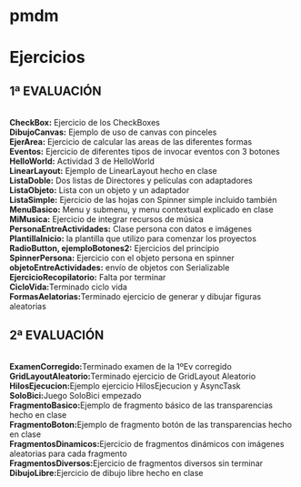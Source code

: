 # pmdm
<h1>Ejercicios</h1>
<h2>1ª EVALUACIÓN</h2><br>
<b>CheckBox:</b> Ejercicio de los CheckBoxes<br>
<b>DibujoCanvas:</b> Ejemplo de uso de canvas con pinceles<br>
<b>EjerArea:</b> Ejercicio de calcular las areas de las diferentes formas<br>
<b>Eventos:</b> Ejercicio de diferentes tipos de invocar eventos con 3 botones<br>
<b>HelloWorld:</b> Actividad 3 de HelloWorld<br>
<b>LinearLayout:</b> Ejemplo de LinearLayout hecho en clase<br>
<b>ListaDoble:</b>  Dos listas de Directores y películas con adaptadores<br>
<b>ListaObjeto:</b> Lista con un objeto y un adaptador<br>
<b>ListaSimple:</b> Ejercicio de las hojas con Spinner simple incluido también<br>
<b>MenuBasico:</b> Menu y submenu, y menu contextual explicado en clase<br>
<b>MiMusica:</b> Ejercicio de integrar recursos de música<br>
<b>PersonaEntreActividades:</b> Clase persona con datos e imágenes<br>
<b>PlantillaInicio:</b> la plantilla que utilizo para comenzar los proyectos<br>
<b>RadioButton, ejemploBotones2:</b> Ejercicios del principio<br>
<b>SpinnerPersona:</b> Ejercicio con el objeto persona en spinner<br>
<b>objetoEntreActividades:</b> envío de objetos con Serializable<br>
<b>EjercicioRecopilatorio:</b> Falta por terminar<br>
<b>CicloVida:</b>Terminado ciclo vida<br>
<b>FormasAelatorias:</b>Terminado ejercicio de generar y dibujar figuras aleatorias<br>
<h2>2ª EVALUACIÓN</h2><br>
<b>ExamenCorregido:</b>Terminado examen de la 1ºEv corregido<br>
<b>GridLayoutAleatorio:</b>Terminado ejercicio de GridLayout Aleatorio<br>
<b>HilosEjecucion:</b>Ejemplo ejercicio HilosEjecucion y AsyncTask<br>
<b>SoloBici:</b>Juego SoloBici empezado<br>
<b>FragmentoBasico:</b>Ejemplo de fragmento básico de las transparencias hecho en clase<br>
<b>FragmentoBoton:</b>Ejemplo de fragmento botón de las transparencias hecho en clase<br>
<b>FragmentosDinamicos:</b>Ejercicio de fragmentos dinámicos con imágenes aleatorias para cada fragmento<br>
<b>FragmentosDiversos:</b>Ejercicio de fragmentos diversos sin terminar<br>
<b>DibujoLibre:</b>Ejercicio de dibujo libre hecho en clase<br>
